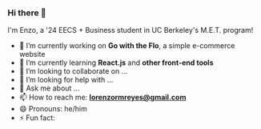 ### Hi there 👋

I'm Enzo, a '24 EECS + Business student in UC Berkeley's M.E.T. program!
- 🔭 I’m currently working on **Go with the Flo**, a simple e-commerce website
- 🌱 I’m currently learning **React.js** and **other front-end tools**
- 👯 I’m looking to collaborate on ...
- 🤔 I’m looking for help with ...
- 💬 Ask me about ...
- 📫 How to reach me: **lorenzormreyes@gmail.com**
- 😄 Pronouns: he/him
- ⚡ Fun fact: 

